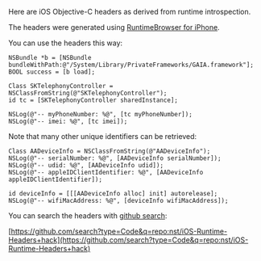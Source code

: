 Here are iOS Objective-C headers as derived from runtime introspection.

The headers were generated using [RuntimeBrowser for iPhone](https://github.com/nst/RuntimeBrowser/).

You can use the headers this way:

    NSBundle *b = [NSBundle bundleWithPath:@"/System/Library/PrivateFrameworks/GAIA.framework"];
    BOOL success = [b load];
    
    Class SKTelephonyController = NSClassFromString(@"SKTelephonyController");
    id tc = [SKTelephonyController sharedInstance];
    
    NSLog(@"-- myPhoneNumber: %@", [tc myPhoneNumber]);
    NSLog(@"-- imei: %@", [tc imei]);
    
Note that many other unique identifiers can be retrieved:

    Class AADeviceInfo = NSClassFromString(@"AADeviceInfo");
    NSLog(@"-- serialNumber: %@", [AADeviceInfo serialNumber]);
    NSLog(@"-- udid: %@", [AADeviceInfo udid]);
    NSLog(@"-- appleIDClientIdentifier: %@", [AADeviceInfo appleIDClientIdentifier]);

    id deviceInfo = [[[AADeviceInfo alloc] init] autorelease];
    NSLog(@"-- wifiMacAddress: %@", [deviceInfo wifiMacAddress]);

You can search the headers with [github search](https://github.com/search):

[https://github.com/search?type=Code&q=repo:nst/iOS-Runtime-Headers+hack](https://github.com/search?type=Code&q=repo:nst/iOS-Runtime-Headers+hack)
